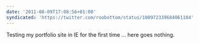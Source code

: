 ```yaml
---
date: '2011-08-09T17:08:56+01:00'
syndicated: 'https://twitter.com/roobottom/status/100972339684061184'
---
```

Testing my portfolio site in IE for the first time ... here goes nothing.
